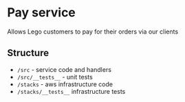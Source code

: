 # Pay service

Allows Lego customers to pay for their orders via our clients

## Structure

- `/src` - service code and handlers
- `/src/__tests__` - unit tests
- `/stacks` - aws infrastructure code
- `/stacks/__tests__` infrastructure tests
